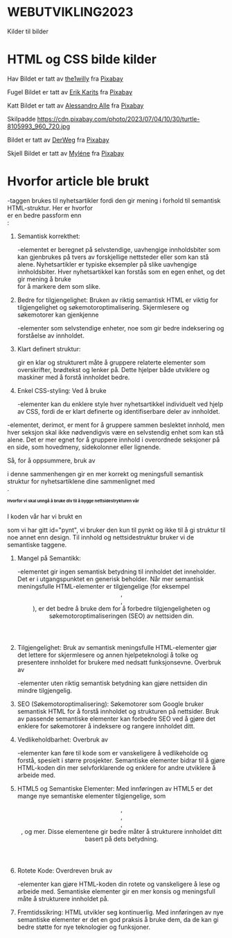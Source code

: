 # WEBUTVIKLING2023

Kilder til bilder 

# HTML og CSS bilde kilder
Hav
Bildet er tatt av <a href="https://pixabay.com/no/users/the1willy-10879846/?utm_source=link-attribution&utm_medium=referral&utm_campaign=image&utm_content=8208314">the1willy</a> fra <a href="https://pixabay.com/no//?utm_source=link-attribution&utm_medium=referral&utm_campaign=image&utm_content=8208314">Pixabay</a>

Fugel 
Bildet er tatt av <a href="https://pixabay.com/no/users/erik_karits-15012370/?utm_source=link-attribution&utm_medium=referral&utm_campaign=image&utm_content=8071472">Erik Karits</a> fra <a href="https://pixabay.com/no//?utm_source=link-attribution&utm_medium=referral&utm_campaign=image&utm_content=8071472">Pixabay</a>

Katt
Bildet er tatt av <a href="https://pixabay.com/no/users/alllessandro_-21426823/?utm_source=link-attribution&utm_medium=referral&utm_campaign=image&utm_content=8197577">Alessandro Alle</a> fra <a href="https://pixabay.com/no//?utm_source=link-attribution&utm_medium=referral&utm_campaign=image&utm_content=8197577">Pixabay</a>

Skilpadde
https://cdn.pixabay.com/photo/2023/07/04/10/30/turtle-8105993_960_720.jpg

Bildet er tatt av <a href="https://pixabay.com/no/users/derweg-7520060/?utm_source=link-attribution&utm_medium=referral&utm_campaign=image&utm_content=8105993">DerWeg</a> fra <a href="https://pixabay.com/no//?utm_source=link-attribution&utm_medium=referral&utm_campaign=image&utm_content=8105993">Pixabay</a>

Skjell
Bildet er tatt av <a href="https://pixabay.com/no/users/mylene2401-10328767/?utm_source=link-attribution&utm_medium=referral&utm_campaign=image&utm_content=8080937">Myléne</a> fra <a href="https://pixabay.com/no//?utm_source=link-attribution&utm_medium=referral&utm_campaign=image&utm_content=8080937">Pixabay</a>

# Hvorfor article ble brukt 
<article>-taggen brukes til nyhetsartikler fordi den gir mening i forhold til semantisk HTML-struktur. Her er hvorfor <article> er en bedre passform enn <section>:

1. Semantisk korrekthet: <article>-elementet er beregnet på selvstendige, uavhengige innholdsbiter som kan gjenbrukes på tvers av forskjellige nettsteder eller som kan stå alene. Nyhetsartikler er typiske eksempler på slike uavhengige innholdsbiter. Hver nyhetsartikkel kan forstås som en egen enhet, og det gir mening å bruke <article> for å markere dem som slike.

2. Bedre for tilgjengelighet: Bruken av riktig semantisk HTML er viktig for tilgjengelighet og søkemotoroptimalisering. Skjermlesere og søkemotorer kan gjenkjenne <article>-elementer som selvstendige enheter, noe som gir bedre indeksering og forståelse av innholdet.

3. Klart definert struktur: <article> gir en klar og strukturert måte å gruppere relaterte elementer som overskrifter, brødtekst og lenker på. Dette hjelper både utviklere og maskiner med å forstå innholdet bedre.

4. Enkel CSS-styling: Ved å bruke <article>-elementer kan du enklere style hver nyhetsartikkel individuelt ved hjelp av CSS, fordi de er klart definerte og identifiserbare deler av innholdet.

<section>-elementet, derimot, er ment for å gruppere sammen beslektet innhold, men hver seksjon skal ikke nødvendigvis være en selvstendig enhet som kan stå alene. Det er mer egnet for å gruppere innhold i overordnede seksjoner på en side, som hovedmeny, sidekolonner eller lignende.

Så, for å oppsummere, bruk av <article> i denne sammenhengen gir en mer korrekt og meningsfull semantisk struktur for nyhetsartiklene dine sammenlignet med <section>.

# Hvorfor vi skal unngå å bruke div til å bygge nettsidestrykturen vår

I koden vår har vi brukt en <div> som vi har gitt id="pynt", vi bruker den kun til pynkt og ikke til å gi struktur til noe annet enn design. Til innhold og nettsidestruktur bruker vi de semantiske taggene. 

1. Mangel på Semantikk: <div>-elementet gir ingen semantisk betydning til innholdet det inneholder. Det er i utgangspunktet en generisk beholder. Når mer semantisk meningsfulle HTML-elementer er tilgjengelige (for eksempel <header>, <article>, <nav>), er det bedre å bruke dem for å forbedre tilgjengeligheten og søkemotoroptimaliseringen (SEO) av nettsiden din.

2. Tilgjengelighet: Bruk av semantisk meningsfulle HTML-elementer gjør det lettere for skjermlesere og annen hjelpeteknologi å tolke og presentere innholdet for brukere med nedsatt funksjonsevne. Overbruk av <div>-elementer uten riktig semantisk betydning kan gjøre nettsiden din mindre tilgjengelig.

3. SEO (Søkemotoroptimalisering): Søkemotorer som Google bruker semantisk HTML for å forstå innholdet og strukturen på nettsider. Bruk av passende semantiske elementer kan forbedre SEO ved å gjøre det enklere for søkemotorer å indeksere og rangere innholdet ditt.

4. Vedlikeholdbarhet: Overbruk av <div>-elementer kan føre til kode som er vanskeligere å vedlikeholde og forstå, spesielt i større prosjekter. Semantiske elementer bidrar til å gjøre HTML-koden din mer selvforklarende og enklere for andre utviklere å arbeide med.

5. HTML5 og Semantiske Elementer: Med innføringen av HTML5 er det mange nye semantiske elementer tilgjengelige, som <header>, <nav>, <article>, <section>, og mer. Disse elementene gir bedre måter å strukturere innholdet ditt basert på dets betydning.

6. Rotete Kode: Overdreven bruk av <div>-elementer kan gjøre HTML-koden din rotete og vanskeligere å lese og arbeide med. Semantiske elementer gir en mer konsis og meningsfull måte å strukturere innholdet på.

7. Fremtidssikring: HTML utvikler seg kontinuerlig. Med innføringen av nye semantiske elementer er det en god praksis å bruke dem, da de kan gi bedre støtte for nye teknologier og funksjoner.